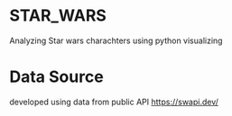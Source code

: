 # STAR_WARS
Analyzing Star wars charachters using python visualizing

# Data Source
developed using data from public API 
https://swapi.dev/


